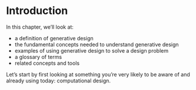 # Introduction

In this chapter, we’ll look at:

* a definition of generative design
* the fundamental concepts needed to understand generative design
* examples of using generative design to solve a design problem
* a glossary of terms 
* related concepts and tools

Let’s start by first looking at something you’re very likely to be aware of and already using today: computational design.
